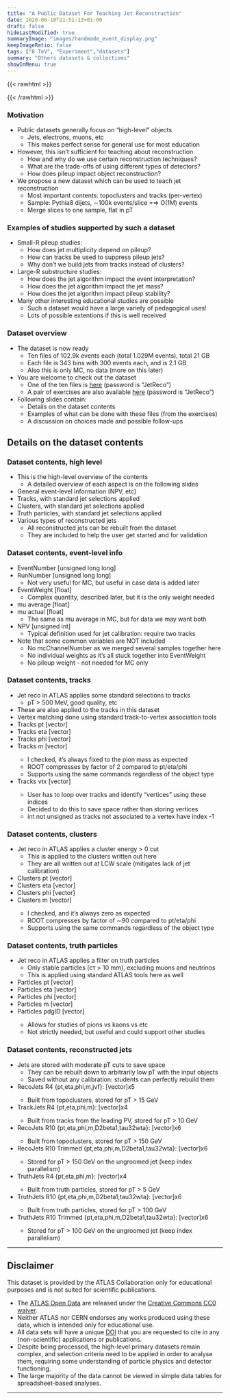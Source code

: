 ```yaml
---
title: "A Public Dataset For Teaching Jet Reconstruction"
date: 2020-06-10T21:51:13+01:00
draft: false
hideLastModified: true
summaryImage: "images/handmade_event_display.png"
keepImageRatio: false
tags: ["8 TeV", "Experiment","datasets"]
summary: "Others datasets & collections"
showInMenu: true
---
```

{{< rawhtml >}}
<script async src="https://unpkg.com/mermaid@8.2.3/dist/mermaid.min.js"></script>


{{< /rawhtml >}}

### Motivation
* Public datasets generally focus on “high-level” objects
  * Jets, electrons, muons, etc
  * This makes perfect sense for general use for most education
* However, this isn’t sufficient for teaching about reconstruction
  * How and why do we use certain reconstruction techniques?
  * What are the trade-offs of using different types of detectors?
  * How does pileup impact object reconstruction?
* We propose a new dataset which can be used to teach jet reconstruction
  * Most important contents: topoclusters and tracks (per-vertex)
  * Sample: Pythia8 dijets, ∼100k events/slice =⇒ O(1M) events
  * Merge slices to one sample, flat in pT

### Examples of studies supported by such a dataset
* Small-R pileup studies:
  * How does jet multiplicity depend on pileup?
  * How can tracks be used to suppress pileup jets?
  * Why don’t we build jets from tracks instead of clusters?
* Large-R substructure studies:
  * How does the jet algorithm impact the event interpretation?
  * How does the jet algorithm impact the jet mass?
  * How does the jet algorithm impact pileup stability?
* Many other interesting educational studies are possible
  * Such a dataset would have a large variety of pedagogical uses!
  * Lots of possible extentions if this is well received

### Dataset overview
* The dataset is now ready
  * Ten files of 102.9k events each (total 1.029M events), total 21 GB
  * Each file is 343 bins with 300 events each, and is 2.1 GB
  * Also this is only MC, no data (more on this later)
* You are welcome to check out the dataset
  * One of the ten files is [here](https://cernbox.cern.ch/index.php/s/ieHsllIjTtJIHTo) (password is “JetReco”)
  * A pair of exercises are also available [here](https://cernbox.cern.ch/index.php/s/0ws6P5MkNVzZInL) (password is “JetReco”)
* Following slides contain:
  * Details on the dataset contents
  * Examples of what can be done with these files (from the exercises)
  * A discussion on choices made and possible follow-ups

## Details on the dataset contents

### Dataset contents, high level
* This is the high-level overview of the contents
  * A detailed overview of each aspect is on the following slides
* General event-level information (NPV, etc)
* Tracks, with standard jet selections applied
* Clusters, with standard jet selections applied
* Truth particles, with standard jet selections applied
* Various types of reconstructed jets
  * All reconstructed jets can be rebuilt from the dataset
  * They are included to help the user get started and for validation
  
### Dataset contents, event-level info
* EventNumber [unsigned long long]
* RunNumber [unsigned long long]
  * Not very useful for MC, but useful in case data is added later
* EventWeight [float]
  * Complex quantity, described later, but it is the only weight needed
* mu average [float]
* mu actual [float]
  * The same as mu average in MC, but for data we may want both
* NPV [unsigned int]
  * Typical definition used for jet calibration: require two tracks
* Note that some common variables are NOT included
  * No mcChannelNumber as we merged several samples together here
  * No individual weights as it’s all stuck together into EventWeight
  * No pileup weight - not needed for MC only

### Dataset contents, tracks
* Jet reco in ATLAS applies some standard selections to tracks
  * pT > 500 MeV, good quality, etc
* These are also applied to the tracks in this dataset
* Vertex matching done using standard track-to-vertex association tools
* Tracks pt [vector<float>]
* Tracks eta [vector<float>]
* Tracks phi [vector<float>]
* Tracks m [vector<float>]
  * I checked, it’s always fixed to the pion mass as expected
  * ROOT compresses by factor of 2 compared to pt/eta/phi
  * Supports using the same commands regardless of the object type
* Tracks vtx [vector<int>]
  * User has to loop over tracks and identify “vertices” using these indices
  * Decided to do this to save space rather than storing vertices
  * int not unsigned as tracks not associated to a vertex have index -1

### Dataset contents, clusters
* Jet reco in ATLAS applies a cluster energy > 0 cut
  * This is applied to the clusters written out here
  * They are all written out at LCW scale (mitigates lack of jet calibration)
* Clusters pt [vector<float>]
* Clusters eta [vector<float>]
* Clusters phi [vector<float>]
* Clusters m [vector<float>]
  * I checked, and it’s always zero as expected
  * ROOT compresses by factor of ∼90 compared to pt/eta/phi
  * Supports using the same commands regardless of the object type
 
### Dataset contents, truth particles
* Jet reco in ATLAS applies a filter on truth particles
  * Only stable particles (cτ > 10 mm), excluding muons and neutrinos
  * This is applied using standard ATLAS tools here as well
* Particles pt [vector<float>]
* Particles eta [vector<float>]
* Particles phi [vector<float>]
* Particles m [vector<float>]
* Particles pdgID [vector<int>]
  * Allows for studies of pions vs kaons vs etc
  * Not strictly needed, but useful and could support other studies
 
### Dataset contents, reconstructed jets
* Jets are stored with moderate pT cuts to save space
  * They can be rebuilt down to arbitrarily low pT with the input objects
  * Saved without any calibration: students can perfectly rebuild them
* RecoJets R4 {pt,eta,phi,m,jvf}: [vector<float>]x5
  * Built from topoclusters, stored for pT > 15 GeV
* TrackJets R4 {pt,eta,phi,m}: [vector<float>]x4
  * Built from tracks from the leading PV, stored for pT > 10 GeV
* RecoJets R10 {pt,eta,phi,m,D2beta1,tau32wta}: [vector<float>]x6
  * Built from topoclusters, stored for pT > 150 GeV
* RecoJets R10 Trimmed {pt,eta,phi,m,D2beta1,tau32wta}: [vector<float>]x6
  * Stored for pT > 150 GeV on the ungroomed jet (keep index parallelism)
* TruthJets R4 {pt,eta,phi,m}: [vector<float>]x4
  * Built from truth particles, stored for pT > 5 GeV
* TruthJets R10 {pt,eta,phi,m,D2beta1,tau32wta}: [vector<float>]x6
  * Built from truth particles, stored for pT > 100 GeV
* TruthJets R10 Trimmed {pt,eta,phi,m,D2beta1,tau32wta}: [vector<float>]x6
  * Stored for pT > 100 GeV on the ungroomed jet (keep index parallelism)

 ---
 
## <a name="atlas-disclaimer">Disclaimer</a>
This dataset is provided by the ATLAS Collaboration only for educational purposes and is not suited for scientific publications.
* The [ATLAS Open Data](http://opendata.atlas.cern) are released under the [Creative Commons CC0 waiver](http://creativecommons.org/publicdomain/zero/1.0/).
* Neither ATLAS nor CERN endorses any works produced using these data, which is intended only for educational use.
* All data sets will have a unique [DOI](https://en.wikipedia.org/wiki/Digital_object_identifier) that you are requested to cite in any (non-scientific) applications or publications.
* Despite being processed, the high-level primary datasets remain complex, and selection criteria need to be applied in order to analyse them, requiring some understanding of particle physics and detector functioning.
* The large majority of the data cannot be viewed in simple data tables for spreadsheet-based analyses.

---
